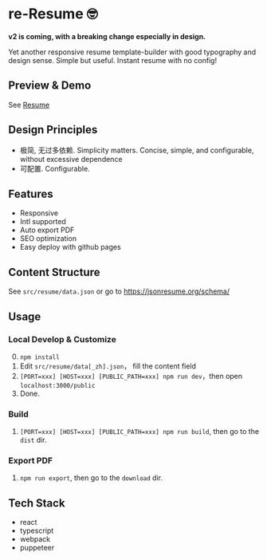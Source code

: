 # re-Resume 🤓

**v2 is coming, with a breaking change especially in design.**

Yet another responsive resume template-builder with good typography and design sense.
Simple but useful.
Instant resume with no config!

## Preview & Demo

See [Resume](http://zhangbinliu.me/resume)

## Design Principles

- 极简, 无过多依赖. Simplicity matters. Concise, simple, and configurable, without excessive dependence
- 可配置. Configurable.

## Features

- Responsive
- Intl supported
- Auto export PDF
- SEO optimization
- Easy deploy with github pages

## Content Structure

See `src/resume/data.json` or go to https://jsonresume.org/schema/

## Usage

### Local Develop & Customize

0. `npm install`
1. Edit `src/resume/data[_zh].json`， fill the content field
1. `[PORT=xxx] [HOST=xxx] [PUBLIC_PATH=xxx] npm run dev`，then open `localhost:3000/public`
1. Done.

### Build

1. `[PORT=xxx] [HOST=xxx] [PUBLIC_PATH=xxx] npm run build`, then go to the `dist` dir.

### Export PDF

1. `npm run export`, then go to the `download` dir.

## Tech Stack

- react
- typescript
- webpack
- puppeteer
